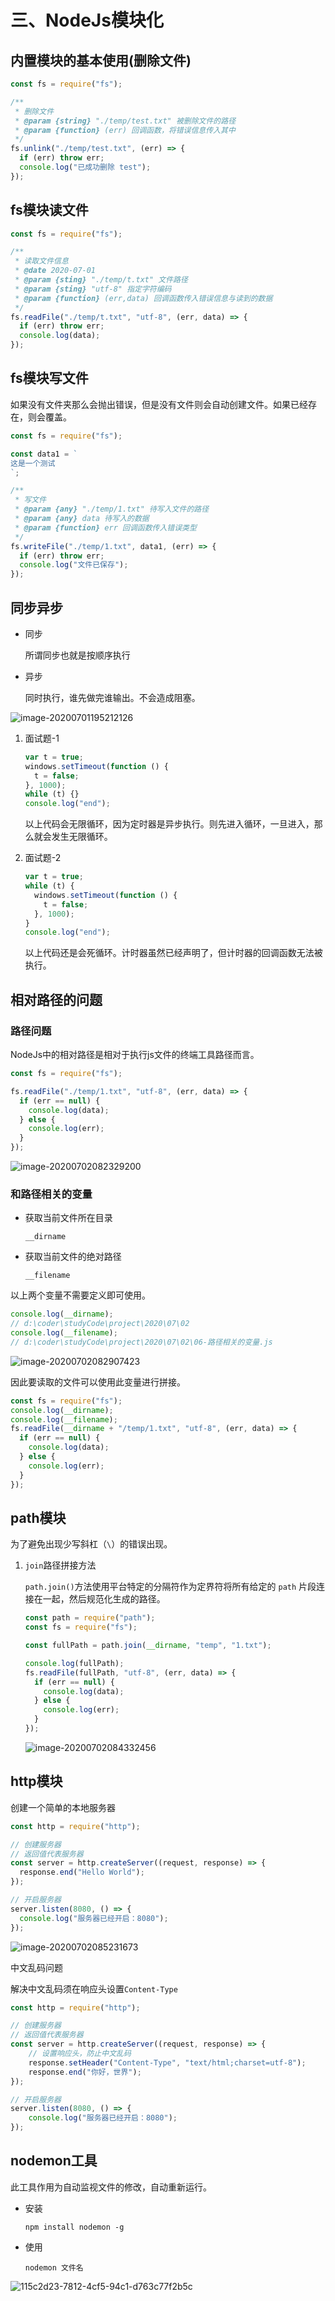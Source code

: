 # 三、NodeJs模块化


## 内置模块的基本使用(删除文件)

```javascript
const fs = require("fs");

/**
 * 删除文件
 * @param {string} "./temp/test.txt" 被删除文件的路径
 * @param {function} (err) 回调函数，将错误信息传入其中
 */
fs.unlink("./temp/test.txt", (err) => {
  if (err) throw err;
  console.log("已成功删除 test");
});

```

## fs模块读文件

```javascript
const fs = require("fs");

/**
 * 读取文件信息
 * @date 2020-07-01
 * @param {sting} "./temp/t.txt" 文件路径
 * @param {sting} "utf-8" 指定字符编码
 * @param {function} (err,data) 回调函数传入错误信息与读到的数据
 */
fs.readFile("./temp/t.txt", "utf-8", (err, data) => {
  if (err) throw err;
  console.log(data);
});

```

## fs模块写文件

如果没有文件夹那么会抛出错误，但是没有文件则会自动创建文件。如果已经存在，则会覆盖。

```javascript
const fs = require("fs");

const data1 = `
这是一个测试
`;

/**
 * 写文件
 * @param {any} "./temp/1.txt" 待写入文件的路径
 * @param {any} data 待写入的数据
 * @param {function} err 回调函数传入错误类型
 */
fs.writeFile("./temp/1.txt", data1, (err) => {
  if (err) throw err;
  console.log("文件已保存");
});

```

## 同步异步

- 同步

  所谓同步也就是按顺序执行

- 异步

  同时执行，谁先做完谁输出。不会造成阻塞。

![image-20200701195212126](https://cdn.jsdelivr.net/gh/blogimg/HexoStaticFile2@latest/2020/07/01/0c4f04a1fd8566424151175391463743.png)

1. 面试题-1

   ```javascript
   var t = true;
   windows.setTimeout(function () {
     t = false;
   }, 1000);
   while (t) {}
   console.log("end");
   ```

   以上代码会无限循环，因为定时器是异步执行。则先进入循环，一旦进入，那么就会发生无限循环。

2. 面试题-2

   ```javascript
   var t = true;
   while (t) {
     windows.setTimeout(function () {
       t = false;
     }, 1000);
   }
   console.log("end");
   ```

   以上代码还是会死循环。计时器虽然已经声明了，但计时器的回调函数无法被执行。

## 相对路径的问题

### 路径问题

NodeJs中的相对路径是相对于执行js文件的终端工具路径而言。

```javascript
const fs = require("fs");

fs.readFile("./temp/1.txt", "utf-8", (err, data) => {
  if (err == null) {
    console.log(data);
  } else {
    console.log(err);
  }
});
```

![image-20200702082329200](https://cdn.jsdelivr.net/gh/blogimg/HexoStaticFile2@latest/2020/07/02/fb9014d72d0c3783fb0cd661fd22a8d6.png)

### 和路径相关的变量

- 获取当前文件所在目录

  `__dirname`

- 获取当前文件的绝对路径

  `__filename`

以上两个变量不需要定义即可使用。

```javascript
console.log(__dirname);
// d:\coder\studyCode\project\2020\07\02
console.log(__filename);
// d:\coder\studyCode\project\2020\07\02\06-路径相关的变量.js
```

![image-20200702082907423](https://cdn.jsdelivr.net/gh/blogimg/HexoStaticFile2@latest/2020/07/02/b5cb1151e53e9ad1dafc74cac59be08b.png)

因此要读取的文件可以使用此变量进行拼接。

```javascript
const fs = require("fs");
console.log(__dirname);
console.log(__filename);
fs.readFile(__dirname + "/temp/1.txt", "utf-8", (err, data) => {
  if (err == null) {
    console.log(data);
  } else {
    console.log(err);
  }
});
```

## path模块

为了避免出现少写斜杠（`\`）的错误出现。

1. `join`路径拼接方法

   `path.join()`方法使用平台特定的分隔符作为定界符将所有给定的 `path` 片段连接在一起，然后规范化生成的路径。

   ```javascript
   const path = require("path");
   const fs = require("fs");
   
   const fullPath = path.join(__dirname, "temp", "1.txt");
   
   console.log(fullPath);
   fs.readFile(fullPath, "utf-8", (err, data) => {
     if (err == null) {
       console.log(data);
     } else {
       console.log(err);
     }
   });
   ```

   ![image-20200702084332456](https://cdn.jsdelivr.net/gh/blogimg/HexoStaticFile2@latest/2020/07/02/07321281d1f1bdf30b6d19f565d7b578.png)

## http模块

<span class="inline-tag green">创建一个简单的本地服务器</span>

```javascript
const http = require("http");

// 创建服务器
// 返回值代表服务器
const server = http.createServer((request, response) => {
  response.end("Hello World");
});

// 开启服务器
server.listen(8080, () => {
  console.log("服务器已经开启：8080");
});
```

![image-20200702085231673](https://cdn.jsdelivr.net/gh/blogimg/HexoStaticFile2@latest/2020/07/02/4a4c12cbbf6d597e84e6ae114b9b53a2.png)

<span class="inline-tag green">中文乱码问题</span>

解决中文乱码须在响应头设置`Content-Type`

```javascript
const http = require("http");

// 创建服务器
// 返回值代表服务器
const server = http.createServer((request, response) => {
    // 设置响应头，防止中文乱码
    response.setHeader("Content-Type", "text/html;charset=utf-8");
    response.end("你好，世界");
});

// 开启服务器
server.listen(8080, () => {
    console.log("服务器已经开启：8080");
});
```

## nodemon工具

此工具作用为自动监视文件的修改，自动重新运行。

- 安装

  `npm install nodemon -g`

- 使用

  `nodemon 文件名`

![115c2d23-7812-4cf5-94c1-d763c77f2b5c](https://cdn.jsdelivr.net/gh/blogimg/HexoStaticFile2@latest/2020/07/02/8c54f6893621507696490eab7ab903b8.png)


